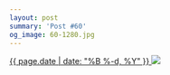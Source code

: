 ```yaml
---
layout: post
summary: 'Post #60'
og_image: 60-1280.jpg
---
```


<p>
 <time>
  <a href="/60">
   {{ page.date | date: "%B %-d, %Y" }}
  </a>
 </time>
 <a href="/60">
  <img sizes="(min-width: 700px) 50vw, calc(100vw - 2rem)" src="{{ site.assets_url }}/60-640.jpg" srcset="{{ site.assets_url }}/60-1280.jpg 1280w, {{ site.assets_url }}/60-960.jpg 960w, {{ site.assets_url }}/60-640.jpg 640w, {{ site.assets_url }}/60-320.jpg 320w"/>
 </a>
</p>
